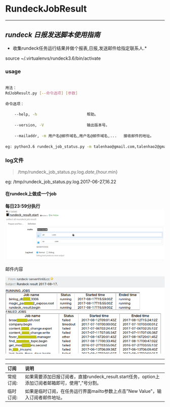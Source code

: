 # RundeckJobResult

---
_rundeck 日报发送脚本使用指南_
---
* 收集rundeck任务运行结果并做个报表,日报,发送邮件给指定联系人.*

source ~/.virtualenvs/rundeck3.6/bin/activate


### usage
```bash

用法：
RdJobResult.py [--命令选项] [参数]

命令选项：

    --help, -h                      帮助。

    --version, -V                   输出版本号。

    --mailaddr, -m 用户名@邮件域名,用户名@邮件域名,...   接收邮件的地址。

eg: python3.6 rundeck_job_status.py -m talenhao@gmail.com,talenhao2@gmail.com,...


```

### log文件

> /tmp/rundeck_job_status.py.log.${date},${hour.min}

eg: /tmp/rundeck_job_status.py.log.2017-06-27,16.22



#### 在rundeck上做成一个job
**每日23:59分执行**
![image](https://github.com/talenhao/RundeckJobResult/blob/master/img/RdJobResult.png?raw=true)

邮件内容

![image](https://github.com/talenhao/RundeckJobResult/blob/master/img/rd_mail.png?raw=true)

---
订阅|说明
:----| :----------
常规订阅:|如果需要添加日报订阅者，直接rundeck_result.start任务，option上添加订阅者邮箱即可，使用","号分割。
临时订阅:|如果是临时订阅，在任务运行界面mailto参数上点击"New Value"，输入订阅者邮件地址。

 


